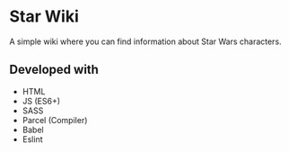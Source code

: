 # Star Wiki
A simple wiki where you can find information about Star Wars characters.

## Developed with
* HTML
* JS (ES6+)
* SASS
* Parcel (Compiler)
* Babel
* Eslint